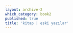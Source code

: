 ```yaml
---
layout: archive-2
which_category: book2
published: true
title: 'kitap | eski yazılar' 
---
```


<!--All posts of category 'book'-->
